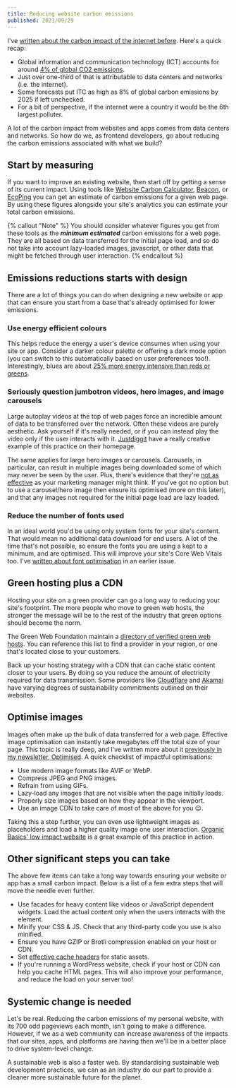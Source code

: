 ```yaml
---
title: Reducing website carbon emissions
published: 2021/09/29
---
```


I've [written about the carbon impact of the internet before](https://fershad.com/writing/the-environmental-case-for-website-performance/). Here's a quick recap:

- Global information and communication technology (ICT) accounts for around [4% of global CO2 emissions](https://theshiftproject.org/wp-content/uploads/2019/03/Lean-ICT-Report_The-Shift-Project_2019.pdf).
- Just over one-third of that is attributable to data centers and networks (i.e. the internet).
- Some forecasts put ITC as high as 8% of global carbon emissions by 2025 if left unchecked.
- For a bit of perspective, if the internet were a country it would be the 6th largest polluter.

A lot of the carbon impact from websites and apps comes from data centers and networks. So how do we, as frontend developers, go about reducing the carbon emissions associated with what we build?

## Start by measuring

If you want to improve an existing website, then start off by getting a sense of its current impact. Using tools like [Website Carbon Calculator](https://www.websitecarbon.com/), [Beacon](https://digitalbeacon.co/), or [EcoPing](https://ecoping.earth/) you can get an estimate of carbon emissions for a given web page. By using these figures alongside your site's analytics you can estimate your total carbon emissions.

{% callout "Note" %}
You should consider whatever figures you get from these tools as the **_minimum estimated_** carbon emissions for a web page. They are all based on data transferred for the initial page load, and so do not take into account lazy-loaded images, javascript, or other data that might be fetched through user interaction.
{% endcallout %}

## Emissions reductions starts with design

There are a lot of things you can do when designing a new website or app that can ensure you start from a base that's already optimised for lower emissions.

### Use energy efficient colours

This helps reduce the energy a user's device consumes when using your site or app. Consider a darker colour palette or offering a dark mode option (you can switch to this automatically based on user preferences too!). Interestingly, blues are about [25% more energy intensive than reds or greens](https://www.youtube.com/watch?v=N_6sPd0Jd3g).

### Seriously question jumbotron videos, hero images, and image carousels

Large autoplay videos at the top of web pages force an incredible amount of data to be transferred over the network. Often these videos are purely aesthetic. Ask yourself if it's really needed, or if you can instead play the video only if the user interacts with it. [Justdiggit](https://justdiggit.org/) have a really creative example of this practice on their homepage.

The same applies for large hero images or carousels. Carousels, in particular, can result in multiple images being downloaded some of which may never be seen by the user. Plus, there's evidence that they're [not as effective](https://thegood.com/insights/ecommerce-image-carousels/) as your marketing manager might think. If you've got no option but to use a carousel/hero image then ensure its optimised (more on this later), and that any images not required for the initial page load are lazy loaded.

### Reduce the number of fonts used

In an ideal world you'd be using only system fonts for your site's content. That would mean no additional data download for end users. A lot of the time that's not possible, so ensure the fonts you are using a kept to a minimum, and are optimised. This will improve your site's Core Web Vitals too. I've [written about font optimisation](https://fershad.com/writing/introduction-to-optimising-web-fonts/) in an earlier issue.

## Green hosting plus a CDN

Hosting your site on a green provider can go a long way to reducing your site's footprint. The more people who move to green web hosts, the stronger the message will be to the rest of the industry that green options should become the norm.

The Green Web Foundation maintain a [directory of verified green web hosts](https://www.thegreenwebfoundation.org/directory/). You can reference this list to find a provider in your region, or one that's located close to your customers.

Back up your hosting strategy with a CDN that can cache static content closer to your users. By doing so you reduce the amount of electricity required for data transmission. Some providers like [Cloudflare](https://blog.cloudflare.com/cloudflare-committed-to-building-a-greener-internet/) and [Akamai](https://www.akamai.com/company/corporate-responsibility/sustainability) have varying degrees of sustainability commitments outlined on their websites.

## Optimise images

Images often make up the bulk of data transferred for a web page. Effective image optimisation can instantly take megabytes off the total size of your page. This topic is really deep, and I've written more about it [previously in my newsletter, Optimised](https://optimised.email/issues/issue-5-optimising-images-reducing-image-size). A quick checklist of impactful optimisations:

- Use modern image formats like AVIF or WebP.
- Compress JPEG and PNG images.
- Refrain from using GIFs.
- Lazy-load any images that are not visible when the page initially loads.
- Properly size images based on how they appear in the viewport.
- Use an image CDN to take care of most of the above for you 😉.

Taking this a step further, you can even use lightweight images as placeholders and load a higher quality image one user interaction. [Organic Basics' low impact website](https://lowimpact.organicbasics.com/usd/products/accessories-recycled-wool-starter-pack) is a great example of this practice in action.

## Other significant steps you can take

The above few items can take a long way towards ensuring your website or app has a small carbon impact. Below is a list of a few extra steps that will move the needle even further.

- Use facades for heavy content like videos or JavaScript dependent widgets. Load the actual content only when the users interacts with the element.
- Minify your CSS & JS. Check that any third-party code you use is also minified.
- Ensure you have GZIP or Brotli compression enabled on your host or CDN.
- Set [effective cache headers](https://csswizardry.com/2019/03/cache-control-for-civilians/) for static assets.
- If you're running a WordPress website, check if your host or CDN can help you cache HTML pages. This will also improve your performance, and reduce the load on your server too!

## Systemic change is needed

Let's be real. Reducing the carbon emissions of my personal website, with its 700 odd pageviews each month, isn't going to make a difference. However, if we as a web community can increase awareness of the impacts that our sites, apps, and platforms are having then we'll be in a better place to drive system-level change.

A sustainable web is also a faster web. By standardising sustainable web development practices, we can as an industry do our part to provide a cleaner more sustainable future for the planet.
